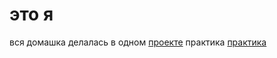 #  это я

вся домашка делалась в одном [проекте](https://asokko.github.io/src/ "домашка")
практика [практика](https://asokko.github.io/project3/src/ "домашка")
